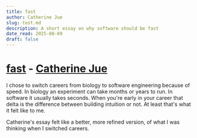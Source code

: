 ```yaml
---
title: fast
author: Catherine Jue
slug: test.md
description: A short essay on why software should be fast
date_read: 2025-08-09
draft: false
---
```


# [fast](https://www.catherinejue.com/fast) - [Catherine Jue](https://www.catherinejue.com/)

I chose to switch careers from biology to software engineering because of speed.
In biology an experiment can take months or years to run. In software it usually
takes seconds. When you're early in your career that delta is the difference
between building intuition or not. At least that's what it felt like to me.

Catherine's essay felt like a better, more refined version, of what I was
thinking when I switched careers.
